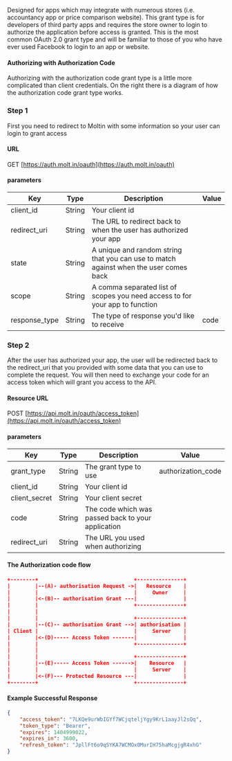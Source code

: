 <!--
@title Authorization Code
@author Moltin Ltd
@description Before you start making calls you need to Authenticate
@family Getting Started/Authentication
@order 1.1.2
@sidebar 1
-->

Designed for apps which may integrate with numerous stores (i.e. accountancy app or price comparison website). This grant type is for developers of third party apps and requires the store owner to login to authorize the application before access is granted. This is the most common OAuth 2.0 grant type and will be familiar to those of you who have ever used Facebook to login to an app or website.

#### Authorizing with Authorization Code
Authorizing with the authorization code grant type is a little more complicated than client credentials. On the right there is a diagram of how the authorization code grant type works.

### Step 1
First you need to redirect to Moltin with some information so your user can login to grant access

#### URL
GET [https://auth.molt.in/oauth](https://auth.molt.in/oauth)

#### parameters
Key | Type | Description | Value
--- | ---- | ----------- | -----
client_id | String | Your client id
redirect_uri | String | The URL to redirect back to when the user has authorized your app
state | String | A unique and random string that you can use to match against when the user comes back
scope | String | A comma separated list of scopes you need access to for your app to function
response_type | String | The type of response you'd like to receive | code


### Step 2
After the user has authorized your app, the user will be redirected back to the redirect_uri that you provided with some data that you can use to complete the request. You will then need to exchange your code for an access token which will grant you access to the API.

#### Resource URL
POST [https://api.molt.in/oauth/access_token](https://api.molt.in/oauth/access_token)

#### parameters
Key | Type | Description | Value
--- | ---- | ----------- | -----
grant_type | String | The grant type to use | authorization_code
client_id | String | Your client id
client_secret | String | Your client secret
code | String | The code which was passed back to your application
redirect_uri | String | The URL you used when authorizing

<!--code-->
#### The Authorization code flow
``` json
+--------+                               +---------------+
|        |--(A)- authorisation Request ->|   Resource    |
|        |                               |     Owner     |
|        |<-(B)-- authorisation Grant ---|               |
|        |                               +---------------+
|        |
|        |                               +---------------+
|        |--(C)-- authorisation Grant -->| authorisation |
| Client |                               |     Server    |
|        |<-(D)----- Access Token -------|               |
|        |                               +---------------+
|        |
|        |                               +---------------+
|        |--(E)----- Access Token ------>|    Resource   |
|        |                               |     Server    |
|        |<-(F)--- Protected Resource ---|               |
+--------+                               +---------------+
```

#### Example Successful Response
``` json
{
    "access_token": "7LKQe9urWbIGYf7WCjqteljYgy9KrL1aayJl2sQq",
    "token_type": "Bearer",
    "expires": 1404999022,
    "expires_in": 3600,
    "refresh_token": "JpllFt6o9qSYKA7WCMOx0MurIH75haMcgjgR4xhG"
}
```
<!--/code-->